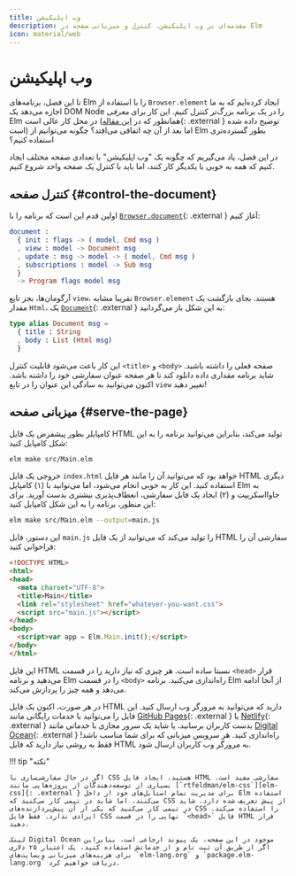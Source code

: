 ```yaml
---
title: وب اپلیکیشن
description: مقدمه‌ای بر وب اپلیکیشن، کنترل و میزبانی صفحه در Elm
icon: material/web
---
```


# وب اپلیکیشن

تا این فصل، برنامه‌های Elm را با استفاده از `Browser.element` ایجاد کرده‌ایم که به ما اجازه می‌دهد یک DOM Node را در یک برنامه بزرگ‌تر کنترل کنیم. این کار برای _معرفی_ Elm در محل کار عالی است (همانطور که در [این مقاله][elm-at-work]{: .external } توضیح داده شده است) اما بعد از آن چه اتفاقی می‌افتد؟ چگونه می‌توانیم از Elm بطور گسترده‌تری استفاده کنیم؟

در این فصل، یاد می‌گیریم که چگونه یک "وب اپلیکیشن" با تعدادی صفحه مختلف ایجاد کنیم که همه به خوبی با یکدیگر کار کنند، اما باید با کنترل یک صفحه واحد شروع کنیم.

## کنترل صفحه {#control-the-document}

اولین قدم این است که برنامه را با [`Browser.document`][Browser.document]{: .external } آغاز کنیم:

```elm
document :
  { init : flags -> ( model, Cmd msg )
  , view : model -> Document msg
  , update : msg -> model -> ( model, Cmd msg )
  , subscriptions : model -> Sub msg
  }
  -> Program flags model msg
```

آرگومان‌ها، بجز تابع `view`، تقریبا مشابه `Browser.element` هستند. بجای بازگشت یک مقدار `Html`، یک [`Document`][document]{: .external } به این شکل باز می‌گردانید:

```elm
type alias Document msg =
  { title : String
  , body : List (Html msg)
  }
```

این کار باعث می‌شود قابلیت کنترل `<title>` و `<body>` صفحه فعلی را داشته باشید. شاید برنامه مقداری داده دانلود کند تا هر صفحه عنوان سفارشی خود را داشته باشد. اکنون می‌توانید به سادگی این عنوان را در تابع `view` تغییر دهید!

## میزبانی صفحه {#serve-the-page}

کامپایلر بطور پیشفرض یک فایل HTML تولید می‌کند، بنابراین می‌توانید برنامه را به این شکل کامپایل کنید:

```bash
elm make src/Main.elm
```

خروجی یک فایل `index.html` خواهد بود که می‌توانید آن را مانند هر فایل HTML دیگری استفاده کنید. این کار به خوبی انجام می‌شود، اما می‌توانید با (۱) کامپایل Elm به جاوااسکریپت و (۲) ایجاد یک فایل سفارشی، انعطاف‌پذیری بیشتری بدست آورید. برای این منظور، برنامه را به این شکل کامپایل کنید:

```bash
elm make src/Main.elm --output=main.js
```

این دستور، فایل `main.js` را تولید می‌کند که می‌توانید از یک فایل HTML سفارشی آن را فراخوانی کنید:

```html linenums="1"
<!DOCTYPE HTML>
<html>
<head>
  <meta charset="UTF-8">
  <title>Main</title>
  <link rel="stylesheet" href="whatever-you-want.css">
  <script src="main.js"></script>
</head>
<body>
  <script>var app = Elm.Main.init();</script>
</body>
</html>
```

این فایل HTML نسبتا ساده است. هر چیزی که نیاز دارید را در قسمت `<head>` قرار می‌دهید و برنامه Elm را در قسمت `<body>` راه‌اندازی می‌کنید. برنامه Elm از آنجا ادامه می‌دهد و همه چیز را پردازش می‌کند.

در هر صورت، اکنون یک فایل HTML دارید که می‌توانید به مرورگر وب ارسال کنید. این فایل را می‌توانید با خدمات رایگانی مانند [GitHub Pages][github-pages]{: .external } یا [Netlify][netlify]{: .external } بدست کاربران برسانید، یا شاید یک سرور مجازی با خدماتی مانند [Digital Ocean][digital-ocean]{: .external } راه‌اندازی کنید. هر سرویس میزبانی که برای شما مناسب باشد! فقط به روشی نیاز دارید که فایل HTML به مرورگر وب کاربران ارسال شود.

!!! tip "نکته"

	اگر در حال سفارشی‌سازی با CSS هستید، ایجاد فایل HTML سفارشی مفید است. بسیاری از توسعه‌دهندگان از پروژه‌هایی مانند [`rtfeldman/elm-css`][elm-css]{: .external } برای مدیریت تمام استایل‌های خود از داخل Elm استفاده می‌کنند، اما شاید در تیمی کار می‌کنید که CSS از پیش تعریف شده دارد. شاید در تیمی کار می‌کنید که یکی از آن پیش‌پردازنده‌های CSS را استفاده می‌کند. ایرادی ندارد. فقط فایل CSS نهایی را در قسمت `<head>` فایل HTML قرار دهید.

	لینک Digital Ocean موجود در این صفحه، یک پیوند ارجاعی است، بنابراین اگر از طریق آن ثبت نام و از خدماتش استفاده کنید، یک اعتبار ۲۵ دلاری برای هزینه‌های میزبانی وبسایت‌های `elm-lang.org` و `package.elm-lang.org` دریافت خواهیم کرد.

[elm-at-work]: https://elm-lang.org/blog/how-to-use-elm-at-work
[Browser.document]: https://package.elm-lang.org/packages/elm/browser/latest/Browser#document
[document]: https://package.elm-lang.org/packages/elm/browser/latest/Browser#Document
[github-pages]: https://pages.github.com
[netlify]: https://www.netlify.com
[digital-ocean]: https://m.do.co/c/c47faa1916d2
[elm-css]: https://package.elm-lang.org/packages/rtfeldman/elm-css/latest
